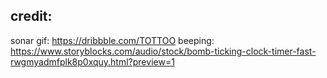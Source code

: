 ## credit: 
sonar gif: https://dribbble.com/TOTTOO
beeping: https://www.storyblocks.com/audio/stock/bomb-ticking-clock-timer-fast-rwgmyadmfplk8p0xquy.html?preview=1
